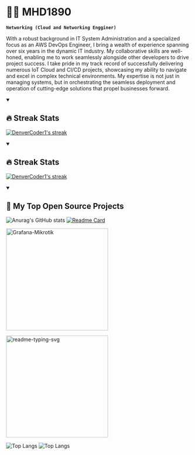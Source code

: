 # 🏄‍♂️ MHD1890

**`Networking (Cloud and Networking Engginer)`**

With a robust background in IT System Administration and a specialized focus as an AWS DevOps Engineer, I bring a wealth of experience spanning over six years in the dynamic IT industry. My collaborative skills are well-honed, enabling me to work seamlessly alongside other developers to drive project success. I take pride in my track record of successfully delivering numerous IoT Cloud and CI/CD projects, showcasing my ability to navigate and excel in complex technical environments. My expertise is not just in managing systems, but in orchestrating the seamless deployment and operation of cutting-edge solutions that propel businesses forward.

<details open> 
  <summary><h2>🔥 Streak Stats</h2></summary>

<p>
    <a href="https://github.com/MHD1890/github-readme-streak-stats">
      <!-- Use https://streak-stats.demolab.com or self-host with your own Vercel app - visit https://git.io/streak-stats for instructions -->
      <img title="🔥 Get streak stats for your profile at git.io/streak-stats" alt="DenverCoder1's streak" src="https://github-readme-streak-stats-9m8ugfa77-denvercoder1.vercel.app/?user=MHD1890&theme=blue_navy&hide_border=true"/>
    </a>
  </p>
<details open> 
  
  <summary><h2>🔥 Streak Stats</h2></summary>

  <!-- GitHub Readme Streak Stats - https://github.com/DenverCoder1/github-readme-streak-stats -->
  
  <p>
    <a href="https://github.com/MHD1890/github-readme-streak-stats">
      <!-- Use https://streak-stats.demolab.com or self-host with your own Vercel app - visit https://git.io/streak-stats for instructions -->
      <img title="🔥 Get streak stats for your profile at git.io/streak-stats" alt="DenverCoder1's streak" src="https://github-readme-streak-stats-9m8ugfa77-denvercoder1.vercel.app/?user=MHD1890&theme=blue_navy&hide_border=true"/>
    </a>
  </p>


<details open> 
  <summary><h2>📘 My Top Open Source Projects</h2></summary>

  <!-- Repo info cards - https://github.com/anuraghazra/github-readme-stats -->
  <!-- Small repo cards (fork) - https://github.com/DenverCoder1/github-readme-stats -->
![Anurag's GitHub stats](https://github-readme-stats.vercel.app/api?username=MHD1890&show_icons=true&theme=blue_navy)
[![Readme Card](https://github-readme-stats.vercel.app/api/pin/?username=MHD1890&repo=granfan-loki)](https://github.com/MHD1890/grafana-loki)
  
  <p align="left">
<a href="https://github.com/MHD1890/Grafana-Mikrotik"><img width="278" src="https://mhd1890-github-readme-stats.vercel.app/api/pin/?username=MHD18901&repo=readme-typing-svg&theme=react&bg_color=1F222E&title_color=F85D7F&hide_border=true&icon_color=F8D866&show_icons=false" alt="Grafana-Mikrotik"></a>
  </p>

  <p align="left">
<a href="https://github.com/DenverCoder1/readme-typing-svg"><img width="278" src="https://denvercoder1-github-readme-stats.vercel.app/api/pin/?username=DenverCoder1&repo=readme-typing-svg&theme=react&bg_color=1F222E&title_color=F85D7F&hide_border=true&icon_color=F8D866&show_icons=false" alt="readme-typing-svg"></a>
  </p>

![Top Langs](https://github-readme-stats.vercel.app/api/top-langs/?username=MHD1890&langs_count=8)
![Top Langs](https://github-readme-stats.vercel.app/api/top-langs/?username=MHD1890&exclude_repo=github-readme-stats,anuraghazra.github.io)
